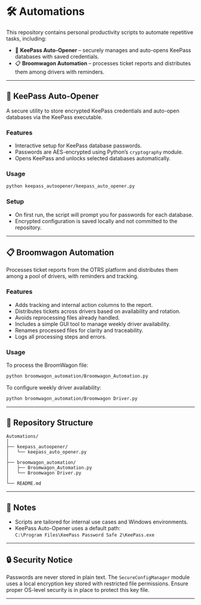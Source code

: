 
# 🛠️ Automations

This repository contains personal productivity scripts to automate repetitive tasks, including:

- 🔐 **KeePass Auto-Opener** – securely manages and auto-opens KeePass databases with saved credentials.
- 📋 **Broomwagon Automation** – processes ticket reports and distributes them among drivers with reminders.

---

## 🔐 KeePass Auto-Opener

A secure utility to store encrypted KeePass credentials and auto-open databases via the KeePass executable.

### Features
- Interactive setup for KeePass database passwords.
- Passwords are AES-encrypted using Python’s `cryptography` module.
- Opens KeePass and unlocks selected databases automatically.

### Usage
```bash
python keepass_autoopener/keepass_auto_opener.py
```

### Setup
- On first run, the script will prompt you for passwords for each database.
- Encrypted configuration is saved locally and not committed to the repository.

---

## 📋 Broomwagon Automation

Processes ticket reports from the OTRS platform and distributes them among a pool of drivers, with reminders and tracking.

### Features
- Adds tracking and internal action columns to the report.
- Distributes tickets across drivers based on availability and rotation.
- Avoids reprocessing files already handled.
- Includes a simple GUI tool to manage weekly driver availability.
- Renames processed files for clarity and traceability.
- Logs all processing steps and errors.

### Usage
To process the BroomWagon file:
```bash
python broomwagon_automation/Broomwagon_Automation.py
```

To configure weekly driver availability:
```bash
python broomwagon_automation/Broomwagon Driver.py
```

---

## 📁 Repository Structure

```
Automations/
│
├── keepass_autoopener/
│   └── keepass_auto_opener.py
│
├── broomwagon_automation/
│   ├── Broomwagon_Automation.py
│   └── Broomwagon Driver.py
│
└── README.md
```

---

## 📌 Notes

- Scripts are tailored for internal use cases and Windows environments.
- KeePass Auto-Opener uses a default path:  
  `C:\Program Files\KeePass Password Safe 2\KeePass.exe`
---

## 🔒 Security Notice

Passwords are never stored in plain text. The `SecureConfigManager` module uses a local encryption key stored with restricted file permissions. Ensure proper OS-level security is in place to protect this key file.

---
